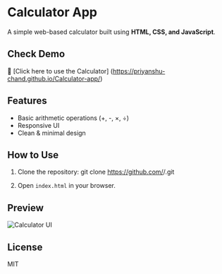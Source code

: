 # Calculator App

A simple web-based calculator built using **HTML, CSS, and JavaScript**.

## Check Demo
🔗 [Click here to use the Calculator] (https://priyanshu-chand.github.io/Calculator-app/)

## Features
- Basic arithmetic operations (+, -, ×, ÷)
- Responsive UI
- Clean & minimal design

## How to Use
1. Clone the repository:
git clone https://github.com/<Priyanshu-Chand>/<Calculator-app>.git

2. Open `index.html` in your browser.

## Preview
![Calculator UI](Calculator.png)

## License
MIT
